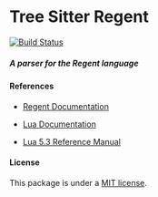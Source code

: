 # Tree Sitter Regent
[![Build Status](https://travis-ci.org/ellishg/tree-sitter-regent.svg?branch=master)](https://travis-ci.org/ellishg/tree-sitter-regent)

##### A parser for the Regent language

#### References

- [Regent Documentation](http://www.regent-lang.org/)

- [Lua Documentation](https://www.lua.org/docs.html)
- [Lua 5.3 Reference Manual](https://www.lua.org/manual/5.3/)

#### License

This package is under a [MIT license](https://github.com/sparkasaurusRex/tree-sitter-regent/blob/master/LICENSE.md).

